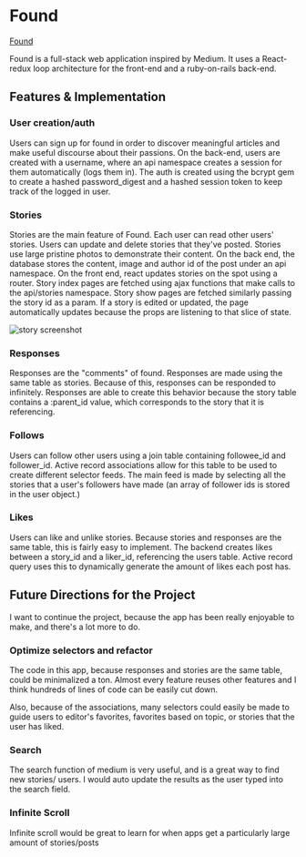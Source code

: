# Found

[Found](https://found-medium.herokuapp.com/#/)

Found is a full-stack web application inspired by Medium.  It uses a React-redux loop architecture for
the front-end and a ruby-on-rails back-end.  

## Features & Implementation

### User creation/auth
Users can sign up for found in order to discover meaningful articles and
make useful discourse about their passions. On the back-end, users are created
with a username, where an api namespace creates a session for them automatically
(logs them in). The auth is created using the bcrypt gem to create a hashed password_digest
and a hashed session token to keep track of the logged in user.

### Stories
Stories are the main feature of Found. Each user can read other users' stories.
Users can update and delete stories that they've posted. Stories use
large pristine photos to demonstrate their content. On the back end,
the database stores the content, image and author id of the post under an
api namespace. On the front end, react updates stories on the spot using a
router. Story index pages are fetched using ajax functions that make calls to
the api/stories namespace. Story show pages are fetched similarly passing
the story id as a param. If a story is edited or updated, the page automatically
updates because the props are listening to that slice of state.

![story screenshot](https://github.com/cjshay/found/blob/master/docs/wireframes/story-show-page.png)


### Responses
Responses are the "comments" of found. Responses are made using the same table
as stories. Because of this, responses can be responded to infinitely. Responses
are able to create this behavior because the story table contains a :parent_id
value, which corresponds to the story that it is referencing.



### Follows
Users can follow other users using a join table containing followee_id and
follower_id. Active record associations allow for this table to be used to
create different selector feeds. The main feed is made by selecting all the
stories that a user's followers have made (an array of follower ids is stored
in the user object.)

### Likes
Users can like and unlike stories. Because stories and responses are the same table,
this is fairly easy to implement. The backend creates likes between a story_id
and a liker_id, referencing the users table. Active record query uses this to
dynamically generate the amount of likes each post has.

## Future Directions for the Project
I want to continue the project, because the app has been really enjoyable to make,
and there's a lot more to do.

### Optimize selectors and refactor
The code in this app, because responses and stories are the same table, could be
minimalized a ton. Almost every feature reuses other features and I think hundreds
of lines of code can be easily cut down.

Also, because of the associations, many selectors could easily be made to guide users
to editor's favorites, favorites based on topic, or stories that the user has liked.


### Search
The search function of medium is very useful, and is a great way to find new stories/
users. I would auto update the results as the user typed into the search field.

### Infinite Scroll
Infinite scroll would be great to learn for when apps get a particularly large
amount of stories/posts
